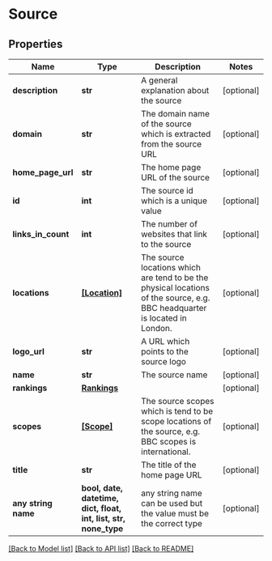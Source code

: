 # Source


## Properties
Name | Type | Description | Notes
------------ | ------------- | ------------- | -------------
**description** | **str** | A general explanation about the source | [optional] 
**domain** | **str** | The domain name of the source which is extracted from the source URL | [optional] 
**home_page_url** | **str** | The home page URL of the source | [optional] 
**id** | **int** | The source id which is a unique value | [optional] 
**links_in_count** | **int** | The number of websites that link to the source | [optional] 
**locations** | [**[Location]**](Location.md) | The source locations which are tend to be the physical locations of the source, e.g. BBC headquarter is located in London.  | [optional] 
**logo_url** | **str** | A URL which points to the source logo | [optional] 
**name** | **str** | The source name | [optional] 
**rankings** | [**Rankings**](Rankings.md) |  | [optional] 
**scopes** | [**[Scope]**](Scope.md) | The source scopes which is tend to be scope locations of the source, e.g. BBC scopes is international.  | [optional] 
**title** | **str** | The title of the home page URL | [optional] 
**any string name** | **bool, date, datetime, dict, float, int, list, str, none_type** | any string name can be used but the value must be the correct type | [optional]

[[Back to Model list]](../README.md#documentation-for-models) [[Back to API list]](../README.md#documentation-for-api-endpoints) [[Back to README]](../README.md)


